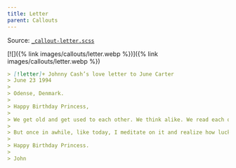 ```yaml
---
title: Letter
parent: Callouts
---
```


Source: [`_callout-letter.scss`](https://github.com/ElsaTam/obsidian-fancy-a-story/blob/main/scss/editor/callouts/_callout-letter.scss)

[![]({% link images/callouts/letter.webp %})]({% link images/callouts/letter.webp %})

```markdown
> [!letter]+ Johnny Cash’s love letter to June Carter
> June 23 1994
>
> Odense, Denmark.
>
> Happy Birthday Princess,
>
> We get old and get used to each other. We think alike. We read each others minds. We know what the other wants without asking. Sometimes we irritate each other a little bit. Maybe sometimes take each other for granted.
>
> But once in awhile, like today, I meditate on it and realize how lucky I am to share my life with the greatest woman I ever met. You still fascinate and inspire me. You influence me for the better. You’re the object of my desire, the #1 Earthly reason for my existence. I love you very much.
>
> Happy Birthday Princess.
>
> John
```